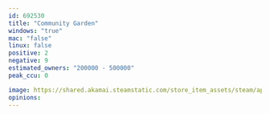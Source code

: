 ```yaml
---
id: 692530
title: "Community Garden"
windows: "true"
mac: "false"
linux: false
positive: 2
negative: 9
estimated_owners: "200000 - 500000"
peak_ccu: 0

image: https://shared.akamai.steamstatic.com/store_item_assets/steam/apps/692530/header.jpg?t=1542698614
opinions:
---
```

